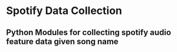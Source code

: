 # Spotify Data Collection

## Python Modules for collecting spotify audio feature data given song name

